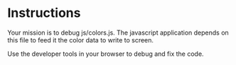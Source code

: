 # Instructions

Your mission is to debug js/colors.js. The javascript application depends 
on this file to feed it the color data to write to screen.

Use the developer tools in your browser to debug and fix the code.
